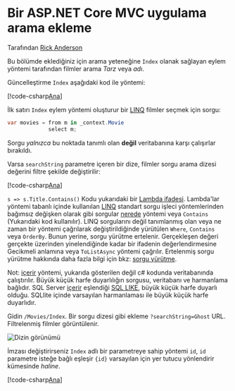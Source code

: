 # <a name="adding-search-to-an-aspnet-core-mvc-app"></a>Bir ASP.NET Core MVC uygulama arama ekleme

Tarafından [Rick Anderson](https://twitter.com/RickAndMSFT)

Bu bölümde eklediğiniz için arama yeteneğine `Index` olanak sağlayan eylem yöntemi tarafından filmler arama *Tarz* veya *adı*.

Güncelleştirme `Index` aşağıdaki kod ile yöntemi:
<!--
[!code-html[Main](../../tutorials/first-mvc-app/start-mvc/sample/MvcMovie/Views/Shared/_Layout.cshtml?highlight=7,31)]
-->

[!code-csharp[Ana](../../tutorials/first-mvc-app/start-mvc/sample/MvcMovie/Controllers/MoviesController.cs?name=snippet_1stSearch)]

İlk satırı `Index` eylem yöntemi oluşturur bir [LINQ](https://docs.microsoft.com/dotnet/standard/using-linq) filmler seçmek için sorgu:

```csharp
var movies = from m in _context.Movie
             select m;
```

Sorgu *yalnızca* bu noktada tanımlı olan **değil** veritabanına karşı çalışırlar bırakıldı.

Varsa `searchString` parametre içeren bir dize, filmler sorgu arama dizesi değerini filtre şekilde değiştirilir:

[!code-csharp[Ana](../../tutorials/first-mvc-app/start-mvc/sample/MvcMovie/Controllers/MoviesController.cs?name=snippet_SearchNull)]

`s => s.Title.Contains()` Kodu yukarıdaki bir [Lambda ifadesi](https://docs.microsoft.com/dotnet/csharp/programming-guide/statements-expressions-operators/lambda-expressions). Lambda'lar yöntemi tabanlı içinde kullanılan [LINQ](https://docs.microsoft.com/dotnet/standard/using-linq) standart sorgu işleci yöntemlerinden bağımsız değişken olarak gibi sorgular [nerede](https://docs.microsoft.com//dotnet/api/system.linq.enumerable.where) yöntemi veya `Contains` (Yukarıdaki kod kullanılır). LINQ sorgularını değil tanımlanmış olan veya ne zaman bir yöntemi çağrılarak değiştirildiğinde yürütülen `Where`, `Contains` veya `OrderBy`. Bunun yerine, sorgu yürütme ertelenir.  Gerçekleşen değeri gerçekte üzerinden yinelendiğinde kadar bir ifadenin değerlendirmesine Gecikmeli anlamına veya `ToListAsync` yöntemi çağrılır. Ertelenmiş sorgu yürütme hakkında daha fazla bilgi için bkz: [sorgu yürütme](https://docs.microsoft.com/dotnet/framework/data/adonet/ef/language-reference/query-execution).

Not: [içerir](https://docs.microsoft.com//dotnet/api/system.data.objects.dataclasses.entitycollection-1.contains) yöntemi, yukarıda gösterilen değil c# kodunda veritabanında çalıştırılır. Büyük küçük harfe duyarlılığın sorgusu, veritabanı ve harmanlama bağlıdır. SQL Server [içerir](https://docs.microsoft.com//dotnet/api/system.data.objects.dataclasses.entitycollection-1.contains) eşlendiği [SQL LIKE](https://docs.microsoft.com/sql/t-sql/language-elements/like-transact-sql), büyük küçük harfe duyarlı olduğu. SQLlite içinde varsayılan harmanlaması ile büyük küçük harfe duyarlıdır.

Gidin `/Movies/Index`. Bir sorgu dizesi gibi ekleme `?searchString=Ghost` URL. Filtrelenmiş filmler görüntülenir.

![Dizin görünümü](../../tutorials/first-mvc-app/search/_static/ghost.png)

İmzası değiştirirseniz `Index` adlı bir parametreye sahip yöntemi `id`, `id` parametre isteğe bağlı eşleşir `{id}` varsayılan için yer tutucu yönlendirir kümesinde *haline*.

[!code-csharp[Ana](../../tutorials/first-mvc-app/start-mvc/sample/MvcMovie/Startup.cs?highlight=5&name=snippet_1)]
